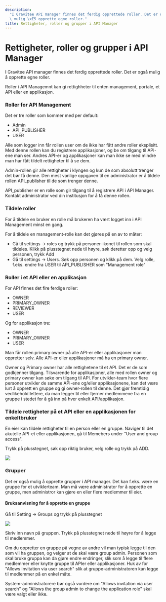 ```yaml
---
description:
  "I Gravitee API manager finnes det ferdig opprettede roller. Det er ogs\xE5\
  \ mulig \xE5 opprette egne roller."
title: Rettigheter, roller og grupper i API Manager
---
```


# Rettigheter, roller og grupper i API Manager

I Gravitee API manager finnes det ferdig opprettede roller. Det er også mulig å opprette egne roller.

Roller i API Managemnt kan gi rettighheter til enten management, portale, et API eller en applikasjon.

### Roller for API Management

Det er tre roller som kommer med per default:

- Admin
- API_PUBLISHER
- USER

Alle som logger inn får rollen user om de ikke har fått andre roller eksplisitt. Med denne rollen kan du registrere applikasjoner, og be om tilgang til API-ene man ser. Andres API-er og applikasjoner kan man ikke se med mindre man har fått tildelt rettigheter til å se dem.

Admin-rollen gir alle rettigheter i klyngen og kun de som absolutt trenger det bør få denne. Den mest vanlige oppgaven til en administrator er å tildele rollen API_publisher til de som trenger denne.

API_publisher er en rolle som gir tilgang til å registrere API i API Manager. Kontakt administrator ved din institusjon for å få denne rollen.

### Tildele roller

For å tildele en bruker en rolle må brukeren ha vært logget inn i API Management minst en gang.

For å tildele en management-rolle kan det gjøres på en av to måter:

- Gå til settings -\> roles og trykk på personer-ikonet til rollen som skal tildeles. Klikk på plusstegnet nede til høyre, søk deretter opp og velg personen, trykk Add
- Gå til settings -\> Users. Søk opp personen og klikk på dem. Velg rolle, f.eks. endre fra USER til API_PUBLISHER som "Management role"

### Roller i et API eller en applikasjon

For API finnes det fire ferdige roller:

- OWNER
- PRIMARY_OWNER
- REVIEWER
- USER

Og for applikasjon tre:

- OWNER
- PRIMARY_OWNER
- USER

Man får rollen primary owner på alle API-er eller applikasjoner man oppretter selv. Alle API-er eller applikasjoner må ha en primary owner.

Owner og Primary owner har alle rettighetene til et API. Det er de som godkjenner tilgang. Tilsvarende for applikasjoner, alle med rollen owner og primary owner kan søke om tilgang til API. For utvikler-team hvor flere personer utvikler de samme API-ene og/eller applikasjonene, kan det være lurt å opprett en gruppe og gi owner-rollen til denne. Det gjør fremtidig vedlikehold lettere, da man legger til eller fjerner medlemmene fra en gruppe i stedet for å gå inn på hver enkelt API/applikasjon.

### Tildele rettigheter på et API eller en applikasjonen for enkeltbruker

En eier kan tildele rettigheter til en person eller en gruppe. Naviger til det akutelle API-et eller applikasjonen, gå til Memebers under "User and group access".

Trykk på plusstegnet, søk opp riktig bruker, velg rolle og trykk på ADD.

![](/datadeling/img/image-20201030150117-1.png)

### Grupper

Det er også mulig å opprette grupper i API manager. Det kan f.eks. være en gruppe for et utviklerteam. Man må være administrator for å opprette en gruppe, men administror kan gjøre en eller flere medlemmer til eier.

#### Bruksanvisning for å opprette en gruppe

Gå til Setting -\> Groups og trykk på plusstegnet

![](/datadeling/img/image-20201001150026-1.png)

Skriv inn navn på gruppen. Trykk på plusstegnet nede til høyre for å legge til medlemmer.

Om du oppretter en gruppe på vegne av andre vil man typisk legge til den som vil ha gruppen, og velger at de skal være group admin. Personen som skal bruke gruppa kan da gjøre endre endringer, slik som å legge til flere medlemmer eller knytte gruppe til APIer eller applikasjoner. Huk av for "Allows invitation via user search" slik at gruppe-administratoren kan legge til medlemmer på en enkel måte.

System-administratorere bør også vurdere om "Allows invitation via user search" og "Allows the group admin to change the application role" skal være valgt eller ikke.
